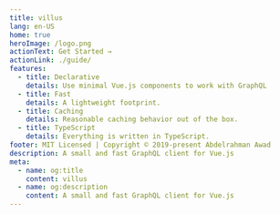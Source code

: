 ```yaml
---
title: villus
lang: en-US
home: true
heroImage: /logo.png
actionText: Get Started →
actionLink: ./guide/
features:
  - title: Declarative
    details: Use minimal Vue.js components to work with GraphQL
  - title: Fast
    details: A lightweight footprint.
  - title: Caching
    details: Reasonable caching behavior out of the box.
  - title: TypeScript
    details: Everything is written in TypeScript.
footer: MIT Licensed | Copyright © 2019-present Abdelrahman Awad
description: A small and fast GraphQL client for Vue.js
meta:
  - name: og:title
    content: villus
  - name: og:description
    content: A small and fast GraphQL client for Vue.js
---
```

